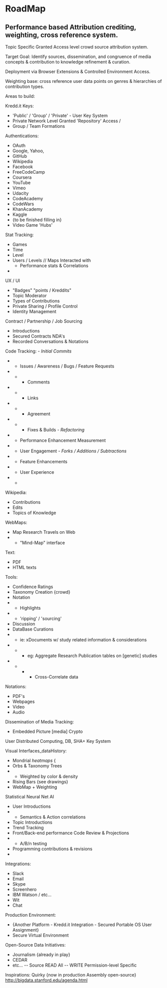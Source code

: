 # RoadMap
Performance based Attribution crediting, weighting, cross reference system.
--

Topic Specific Granted Access level crowd source attribution system.

Target Goal:
Identify sources, dissemination, and congruence of media concepts & contribution to knowledge refinement & curation.

Deployment via Browser Extensions & Controlled Environment Access.

Weighting base: cross reference user data points on genres & hierarchies of contribution types.


Areas to build:

Kredd.it Keys:
 - 'Public' / 'Group' / 'Private' - User Key System
 - Private Network Level Granted 'Repository' Access / 
 - Group / Team Formations

Authentications:
 - OAuth
  - Google, Yahoo, 
 - GitHub
 - Wikipedia
 - Facebook
 - FreeCodeCamp
 - Coursera
 - YouTube
 - Vimeo
 - Udacity
 - CodeAcademy
 - CodeWars
 - KhanAcademy
 - Kaggle
 - {to be finished filling in}
 - Video Game 'Hubs'

Stat Tracking:
 - Games
  - Time
  - Level
  - Users / Levels // Maps Interacted with
    - Performance stats & Correlations
 - 

UX / UI
 - "Badges" "points / Kreddits"
 - Topic Moderator
 - Types of Contributions
 - Private Sharing / Profile Control
 - Identity Management
 
Contract / Partnership / Job Sourcing
 - Introductions
 - Secured Contracts NDA's
 - Recorded Conversations & Notations

Code Tracking:
 *- Initial Commits*
 - - Issues / Awareness / Bugs / Feature Requests
 - - - Comments
 - - - Links
 - - - Agreement
 - - - Fixes & Builds
 *- Refactoring*
 - - Performance Enhancement Measurement
 - - User Engagement
 *- Forks / Additions / Subtractions*
 - - Feature Enhancements
 - - User Experience
 - - 

Wikipedia:
 - Contributions
 - Edits
 - Topics of Knowledge

WebMaps:
 - Map Research Travels on Web
 - - "Mind-Map" interface

Text:
 - PDF
 - HTML texts

Tools:
 - Confidence Ratings
 - Taxonomy Creation {crowd}
 - Notation
 - - Highlights
 - - 'ripping' / 'sourcing'
 - Discussion
 - DataBase Curations
 - - ie: xDocuments w/ study related information & considerations
 - - - eg: Aggregate Research Publication tables on [genetic] studies
 - - - - Cross-Correlate data

Notations:
 - PDF's
 - Webpages
 - Video
 - Audio

Dissemination of Media Tracking:
 - Embedded Picture [media] Crypto

User Distributed Computing, DB, SHA+ Key System

Visual Interfaces_dataHistory:
 - Mondrial _heatmaps_ {
 - Orbs & Taxonomy Trees
 - - Weighted by color & density
 - Rising Bars {see drawings}
 - WebMap + Weighting

Statistical Neural Net AI
 - User Introductions
 - - Semantics & Action correlations
 - Topic Introductions
 - Trend Tracking
 - Front/Back-end performance Code Review & Projections
 - - A/B/n testing
 - Programming contributions & revisions
 - 
 
Integrations:
 - Slack
 - Email
 - Skype
 - Screenhero
 - IBM Watson / etc...
 - Wit
 - Chat

Production Environment:
 - {Another Platform - Kredd.it Integration - Secured Portable OS User Assignment}
 - Secure Virtual Environment

Open-Source Data Initiatives:
 - Journalism {already in play}
 - CEDAR
 - etc...
-- Source READ All
 -- WRITE Permission-level Specific

Inspirations:
Quirky
{now in production Assembly open-source}
http://bigdata.stanford.edu/agenda.html
